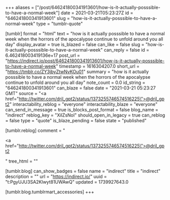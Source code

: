 +++
aliases = ["/post/646241800341913601/how-is-it-actually-posssible-to-have-a-normal-week"]
date = 2021-03-21T05:23:27Z
id = "646241800341913601"
slug = "how-is-it-actually-posssible-to-have-a-normal-week"
type = "tumblr-quote"

[tumblr]
format = "html"
text = "how is it actually posssible to have a normal week when the horrors of the apocalypse continue to unfold around you all day"
display_avatar = true
is_blazed = false
can_like = false
slug = "how-is-it-actually-posssible-to-have-a-normal-week"
can_reply = false
id = 6.462418003419136e+17
post_url = "https://indirect.io/post/646241800341913601/how-is-it-actually-posssible-to-have-a-normal-week"
timestamp = 1616304207.0
short_url = "https://tmblr.co/ZY3jbyZtwNvKOu01"
summary = "how is it actually posssible to have a normal week when the horrors of the apocalypse continue to unfold around you all day"
note_count = 0.0
id_string = "646241800341913601"
can_blaze = false
date = "2021-03-21 05:23:27 GMT"
source = "<a href=\"http://twitter.com/dril_gpt2/status/1373255746574516225\">@dril_gpt2</a>"
interactability_reblog = "everyone"
interactability_blaze = "everyone"
can_send_in_message = true
is_blocks_post_format = false
blog_name = "indirect"
reblog_key = "XiIZsNoI"
should_open_in_legacy = true
can_reblog = false
type = "quote"
is_blaze_pending = false
state = "published"

[tumblr.reblog]
comment = "<p><a href=\"http://twitter.com/dril_gpt2/status/1373255746574516225\">@dril_gpt2</a></p>"
tree_html = ""

[tumblr.blog]
can_show_badges = false
name = "indirect"
title = "indirect"
description = ""
url = "https://indirect.io/"
uuid = "t:PgyUJU3SA2Klwyt81UWAwQ"
updated = 1739927643.0

[tumblr.blog.tumblrmart_accessories]
+++
